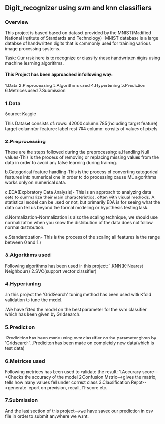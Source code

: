 ## Digit_recognizer using svm and knn classifiers

### Overview
This project is based based on dataset provided by the MNIST(Modified National Institute of Standards and Technology) -MNIST database is a large databse of handwritten digits that is commonly used for training various image processing systems.

Task: Our task here is to recognize or classify these handwritten digits using machine learning algorithms.


#### This Project has been approached in following way:

1.Data
2.Preprocessing
3.Algorithms used
4.Hypertuning
5.Prediction
6.Metrices used
7.Submission

### 1.Data
Source: Kaggle

This Dataset consists of:
rows: 42000
column:785(including target feature)
target column(or feature): label
rest 784 column: consits of values of pixels

### 2.Preprocessing
These are the steps followed during the preprocessing:
a.Handling Null values-This is the process of removing or replacing missing values from the data
in order to avoid any false learning during training.

b.Categorical feature handling-This is the process of converting categorical features into numerical one in order to do processing cause ML algorithms works only on numerical data.

c.EDA(Exploratory Data Analysis)- This is an approach to analyzing data sets to summarize their main characteristics, often with visual methods. A statistical model can be used or not, but primarily EDA is for seeing what the data can tell us beyond the formal modeling or hypothesis testing task.

d.Normalization-Normalization is also the scaling technique, we should use normalization when you know the distribution of the data does not follow normal distribution.

e.Standardization- This is the process of the scaling all features in the range between 0 and 1.\

### 3.Algorithms used
Following algorithms has been used in this project:
1.KNN(K-Nearest Neighbours)
2.SVC(support vector classifier)

### 4.Hypertuning

.In this project the 'GridSearch' tuning method has been used with Kfold validation to tune the model. 

.We have fitted the model on the best parameter for the svm classifier which has been given by Gridsearch.

### 5.Prediction
.Predicition has been made using svm classifier on the parameter given by 'Gridsearch'.
.Prediciton has been made on completely new data(which is test data)

### 6.Metrices used
Following metrices has been used to validate the result:
1.Accuracy score-->Checks the accuracy of the model
2.Confusion Matrix-->gives the matrix, tells how many values fell under correct class
3.Classification Repot-->generate report on precision, recall, f1-score etc.

### 7.Submission

And the last section of this project-->we have saved our prediction in csv file in order to submit anywhere we want.


